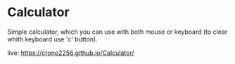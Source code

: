 # Calculator

Simple calculator, which you can use with both mouse or keyboard (to clear whith keyboard use 'c' button).

live: https://crono2256.github.io/Calculator/
